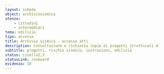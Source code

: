 ```yaml
---
layout: scheda
object: archiviosismica
utenza:
    - cittadini
    - intermediari
tema: edilizia
tipo: accesso
title: Archivio sismica - accesso atti
description: Consultazione e richiesta copie di progetti strutturali di costruzioni in zona sismica presentati in tutto il territorio regionale
subtitle: progetti, rischio sismico, costruzioni, edilizia
status: Livello2,3
statusLink: /onboard
evidenza: 10
---
```

